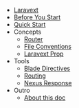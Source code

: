 

- [Laravext](README.md)
- [Before You Start](before-you-start.md)
- [Quick Start](quickstart.md)
- Concepts
    - [Router](concepts/router.md)
    - [File Conventions](concepts/file-conventions.md)
    - [Laravext Prop](concepts/laravext-prop.md)
- Tools
    - [Blade Directives](tools/blade-directives.md)
    - [Routing](tools/routing.md)
    - [Nexus Response](tools/nexus-response.md)
- Outro
    - [About this doc](outro/about-this-doc.md)